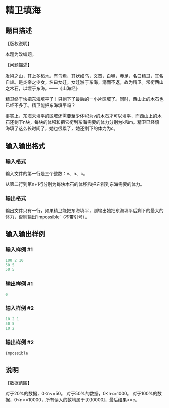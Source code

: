 # 精卫填海

## 题目描述

【版权说明】

本题为改编题。

【问题描述】

发鸠之山，其上多柘木。有鸟焉，其状如乌，文首，白喙，赤足，名曰精卫，其名自詨。是炎帝之少女，名曰女娃。女娃游于东海，溺而不返，故为精卫。常衔西山之木石，以堙于东海。——《山海经》

精卫终于快把东海填平了！只剩下了最后的一小片区域了。同时，西山上的木石也已经不多了。精卫能把东海填平吗？

事实上，东海未填平的区域还需要至少体积为v的木石才可以填平，而西山上的木石还剩下n块，每块的体积和把它衔到东海需要的体力分别为k和m。精卫已经填海填了这么长时间了，她也很累了，她还剩下的体力为c。

## 输入输出格式

### 输入格式

输入文件的第一行是三个整数：v、n、c。

从第二行到第n+1行分别为每块木石的体积和把它衔到东海需要的体力。

### 输出格式

输出文件只有一行，如果精卫能把东海填平，则输出她把东海填平后剩下的最大的体力，否则输出’Impossible’（不带引号）。

## 输入输出样例

### 输入样例 #1

```cpp
100 2 10
50 5
50 5
```


### 输出样例 #1

```cpp
0
```


### 输入样例 #2

```cpp
10 2 1
50 5
10 2
```


### 输出样例 #2

```cpp
Impossible
```


## 说明

【数据范围】

对于20%的数据，0<n<=50。 对于50%的数据，0<n<=1000。 对于100%的数据，0<n<=10000，所有读入的数均属于[0,10000]，最后结果<=c。 

